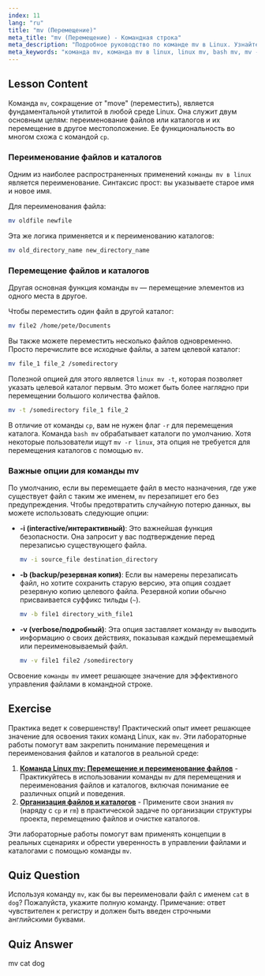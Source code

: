 ```yaml
---
index: 11
lang: "ru"
title: "mv (Перемещение)"
meta_title: "mv (Перемещение) - Командная строка"
meta_description: "Подробное руководство по команде mv в Linux. Узнайте, как использовать команду bash mv для перемещения и переименования файлов и каталогов, использовать такие опции, как linux mv -t, и предотвращать случайную перезапись."
meta_keywords: "команда mv, команда mv в linux, linux mv, bash mv, mv -r linux, linux mv -t, переместить файлы, переименовать файлы, командная строка linux"
---
```


## Lesson Content

Команда `mv`, сокращение от "move" (переместить), является фундаментальной утилитой в любой среде Linux. Она служит двум основным целям: переименование файлов или каталогов и их перемещение в другое местоположение. Ее функциональность во многом схожа с командой `cp`.

### Переименование файлов и каталогов

Одним из наиболее распространенных применений `команды mv в linux` является переименование. Синтаксис прост: вы указываете старое имя и новое имя.

Для переименования файла:

```bash
mv oldfile newfile
```

Эта же логика применяется и к переименованию каталогов:

```bash
mv old_directory_name new_directory_name
```

### Перемещение файлов и каталогов

Другая основная функция команды `mv` — перемещение элементов из одного места в другое.

Чтобы переместить один файл в другой каталог:

```bash
mv file2 /home/pete/Documents
```

Вы также можете переместить несколько файлов одновременно. Просто перечислите все исходные файлы, а затем целевой каталог:

```bash
mv file_1 file_2 /somedirectory
```

Полезной опцией для этого является `linux mv -t`, которая позволяет указать целевой каталог первым. Это может быть более наглядно при перемещении большого количества файлов.

```bash
mv -t /somedirectory file_1 file_2
```

В отличие от команды `cp`, вам не нужен флаг `-r` для перемещения каталога. Команда `bash mv` обрабатывает каталоги по умолчанию. Хотя некоторые пользователи ищут `mv -r linux`, эта опция не требуется для перемещения каталогов с помощью `mv`.

### Важные опции для команды mv

По умолчанию, если вы перемещаете файл в место назначения, где уже существует файл с таким же именем, `mv` перезапишет его без предупреждения. Чтобы предотвратить случайную потерю данных, вы можете использовать следующие опции:

- **-i (interactive/интерактивный)**: Это важнейшая функция безопасности. Она запросит у вас подтверждение перед перезаписью существующего файла.

  ```bash
  mv -i source_file destination_directory
  ```

- **-b (backup/резервная копия)**: Если вы намерены перезаписать файл, но хотите сохранить старую версию, эта опция создает резервную копию целевого файла. Резервной копии обычно присваивается суффикс тильды (`~`).

  ```bash
  mv -b file1 directory_with_file1
  ```

- **-v (verbose/подробный)**: Эта опция заставляет команду `mv` выводить информацию о своих действиях, показывая каждый перемещаемый или переименовываемый файл.

  ```bash
  mv -v file1 file2 /somedirectory
  ```

Освоение `команды mv` имеет решающее значение для эффективного управления файлами в командной строке.

## Exercise

Практика ведет к совершенству! Практический опыт имеет решающее значение для освоения таких команд Linux, как `mv`. Эти лабораторные работы помогут вам закрепить понимание перемещения и переименования файлов и каталогов в реальной среде:

1.  **[Команда Linux mv: Перемещение и переименование файлов](https://labex.io/ru/labs/linux-linux-mv-command-file-moving-and-renaming-209743)** - Практикуйтесь в использовании команды `mv` для перемещения и переименования файлов и каталогов, включая понимание ее различных опций и поведения.
2.  **[Организация файлов и каталогов](https://labex.io/ru/labs/linux-organizing-files-and-directories-387877)** - Примените свои знания `mv` (наряду с `cp` и `rm`) в практической задаче по организации структуры проекта, перемещению файлов и очистке каталогов.

Эти лабораторные работы помогут вам применять концепции в реальных сценариях и обрести уверенность в управлении файлами и каталогами с помощью команды `mv`.

## Quiz Question

Используя команду `mv`, как бы вы переименовали файл с именем `cat` в `dog`? Пожалуйста, укажите полную команду. Примечание: ответ чувствителен к регистру и должен быть введен строчными английскими буквами.

## Quiz Answer

mv cat dog
